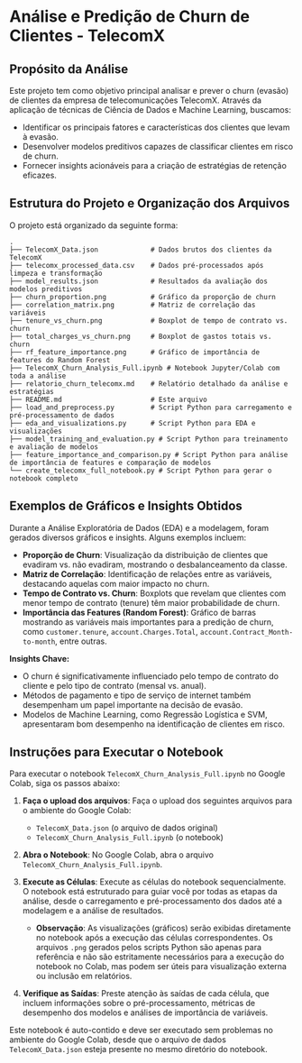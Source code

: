 # Análise e Predição de Churn de Clientes - TelecomX

## Propósito da Análise

Este projeto tem como objetivo principal analisar e prever o churn (evasão) de clientes da empresa de telecomunicações TelecomX. Através da aplicação de técnicas de Ciência de Dados e Machine Learning, buscamos:

*   Identificar os principais fatores e características dos clientes que levam à evasão.
*   Desenvolver modelos preditivos capazes de classificar clientes em risco de churn.
*   Fornecer insights acionáveis para a criação de estratégias de retenção eficazes.

## Estrutura do Projeto e Organização dos Arquivos

O projeto está organizado da seguinte forma:

```
.
├── TelecomX_Data.json             # Dados brutos dos clientes da TelecomX
├── telecomx_processed_data.csv    # Dados pré-processados após limpeza e transformação
├── model_results.json             # Resultados da avaliação dos modelos preditivos
├── churn_proportion.png           # Gráfico da proporção de churn
├── correlation_matrix.png         # Matriz de correlação das variáveis
├── tenure_vs_churn.png            # Boxplot de tempo de contrato vs. churn
├── total_charges_vs_churn.png     # Boxplot de gastos totais vs. churn
├── rf_feature_importance.png      # Gráfico de importância de features do Random Forest
├── TelecomX_Churn_Analysis_Full.ipynb # Notebook Jupyter/Colab com toda a análise
├── relatorio_churn_telecomx.md    # Relatório detalhado da análise e estratégias
├── README.md                      # Este arquivo
├── load_and_preprocess.py         # Script Python para carregamento e pré-processamento de dados
├── eda_and_visualizations.py      # Script Python para EDA e visualizações
├── model_training_and_evaluation.py # Script Python para treinamento e avaliação de modelos
├── feature_importance_and_comparison.py # Script Python para análise de importância de features e comparação de modelos
└── create_telecomx_full_notebook.py # Script Python para gerar o notebook completo
```

## Exemplos de Gráficos e Insights Obtidos

Durante a Análise Exploratória de Dados (EDA) e a modelagem, foram gerados diversos gráficos e insights. Alguns exemplos incluem:

*   **Proporção de Churn**: Visualização da distribuição de clientes que evadiram vs. não evadiram, mostrando o desbalanceamento da classe.
*   **Matriz de Correlação**: Identificação de relações entre as variáveis, destacando aquelas com maior impacto no churn.
*   **Tempo de Contrato vs. Churn**: Boxplots que revelam que clientes com menor tempo de contrato (tenure) têm maior probabilidade de churn.
*   **Importância das Features (Random Forest)**: Gráfico de barras mostrando as variáveis mais importantes para a predição de churn, como `customer.tenure`, `account.Charges.Total`, `account.Contract_Month-to-month`, entre outras.

**Insights Chave:**

*   O churn é significativamente influenciado pelo tempo de contrato do cliente e pelo tipo de contrato (mensal vs. anual).
*   Métodos de pagamento e tipo de serviço de internet também desempenham um papel importante na decisão de evasão.
*   Modelos de Machine Learning, como Regressão Logística e SVM, apresentaram bom desempenho na identificação de clientes em risco.

## Instruções para Executar o Notebook

Para executar o notebook `TelecomX_Churn_Analysis_Full.ipynb` no Google Colab, siga os passos abaixo:

1.  **Faça o upload dos arquivos**: Faça o upload dos seguintes arquivos para o ambiente do Google Colab:
    *   `TelecomX_Data.json` (o arquivo de dados original)
    *   `TelecomX_Churn_Analysis_Full.ipynb` (o notebook)

2.  **Abra o Notebook**: No Google Colab, abra o arquivo `TelecomX_Churn_Analysis_Full.ipynb`.

3.  **Execute as Células**: Execute as células do notebook sequencialmente. O notebook está estruturado para guiar você por todas as etapas da análise, desde o carregamento e pré-processamento dos dados até a modelagem e a análise de resultados.

    *   **Observação**: As visualizações (gráficos) serão exibidas diretamente no notebook após a execução das células correspondentes. Os arquivos `.png` gerados pelos scripts Python são apenas para referência e não são estritamente necessários para a execução do notebook no Colab, mas podem ser úteis para visualização externa ou inclusão em relatórios.

4.  **Verifique as Saídas**: Preste atenção às saídas de cada célula, que incluem informações sobre o pré-processamento, métricas de desempenho dos modelos e análises de importância de variáveis.

Este notebook é auto-contido e deve ser executado sem problemas no ambiente do Google Colab, desde que o arquivo de dados `TelecomX_Data.json` esteja presente no mesmo diretório do notebook.

